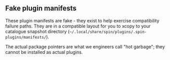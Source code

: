 ## Fake plugin manifests

These plugin manifests are fake - they exist to help exercise compatibility
failure paths.  They are in a compatible layout for you to xcopy to your
catalogue snapshot directory (`~/.local/share/spin/plugins/.spin-plugins/manifests/`).

The actual package pointers are what we engineers call "hot garbage"; they
cannot be installed as actual plugins.
